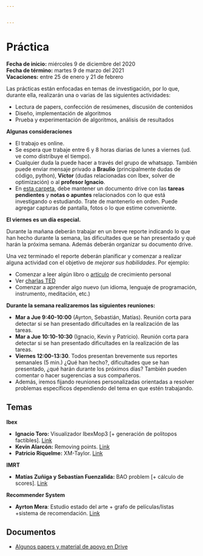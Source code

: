 ```yaml
---


---
```


<h1 id="práctica">Práctica</h1>
<p><strong>Fecha de inicio:</strong> miércoles 9 de diciembre del 2020<br>
<strong>Fecha de término:</strong> martes 9 de marzo del 2021<br>
<strong>Vacaciones:</strong> entre 25 de enero y 21 de febrero</p>
<p>Las prácticas están enfocadas en temas de investigación, por lo que, durante ella, realizarán una o varias de las siguientes actividades:</p>
<ul>
<li>Lectura de papers, confección de resúmenes, discusión de contenidos</li>
<li>Diseño, implementación de algoritmos</li>
<li>Prueba y experimentación de algoritmos, análisis de resultados</li>
</ul>
<p><strong>Algunas consideraciones</strong></p>
<ul>
<li>El trabajo es online.</li>
<li>Se espera que trabaje entre 6 y 8 horas diarias de lunes a viernes (ud. ve como distribuye el tiempo).</li>
<li>Cualquier duda la puede hacer a través del grupo de whatsapp. También puede enviar mensaje privado a <strong>Braulio</strong> (principalmente dudas de código, python), <strong>Víctor</strong> (dudas relacionadas con Ibex, solver de optimización) o al <strong>profesor Ignacio</strong>.</li>
<li>En <a href="https://drive.google.com/drive/folders/1eLpee5TPMMqzznxpdoLjTcIJ9jDdZzmn">esta carpeta,</a> debe mantener un documento drive con las <strong>tareas pendientes</strong> y <strong>notas o apuntes</strong> relacionados con lo que está investigando o estudiando. Trate de mantenerlo en orden. Puede agregar capturas de pantalla, fotos o lo que estime conveniente.</li>
</ul>
<p><strong>El viernes es un día especial.</strong></p>
<p>Durante la mañana deberán trabajar en un breve reporte indicando lo que han hecho durante la semana, las dificultades que se han presentado y qué harán la próxima semana. Además deberán organizar su documento drive.</p>
<p>Una vez terminado el reporte deberán planificar y comenzar a realizar alguna actividad con el objetivo de <em>mejorar sus habilidades</em>. Por ejemplo:</p>
<ul>
<li>Comenzar a leer algún libro o <a href="https://rutakaizen.com/articulos-imprescindibles-desarrollo-personal/">artículo</a> de crecimiento personal</li>
<li>Ver <a href="https://novicap.com/blog/charlas-ted/">charlas TED</a></li>
<li>Comenzar a aprender algo nuevo (un idioma, lenguaje de programación, instrumento, meditación, etc.)</li>
</ul>
<p><strong>Durante la semana realizaremos las siguientes reuniones:</strong></p>
<ul>
<li><strong>Mar a Jue 9:40-10:00</strong> (Ayrton, Sebastián, Matías). Reunión corta para detectar si se han presentado dificultades en la realización de las tareas.</li>
<li><strong>Mar a Jue 10:10-10:30</strong> (Ignacio, Kevin y Patricio). Reunión corta para detectar si se han presentado dificultades en la realización de las tareas.</li>
<li><strong>Viernes 12:00-13:30</strong>. Todos presentan brevemente sus reportes semanales (5 min.) ¿Qué han hecho?, dificultades que se han presentado, ¿qué harán durante los próximos días? También pueden comentar o hacer sugerencias a sus compañeros.</li>
<li>Además, iremos fijando reuniones personalizadas orientadas a resolver problemas específicos dependiendo del tema en que estén trabajando.</li>
</ul>
<h2 id="temas">Temas</h2>
<p><strong>Ibex</strong></p>
<ul>
<li><strong>Ignacio Toro:</strong> Visualizador IbexMop3 [+ generación de politopos factibles]. <a href="https://github.com/rilianx/Research/tree/main/ibexmop3">Link</a></li>
<li><strong>Kevin Alarcón:</strong> Removing points. <a href="https://github.com/rilianx/Research/tree/main/ibexmop_rp">Link</a></li>
<li><strong>Patricio Riquelme:</strong> XM-Taylor. <a href="https://github.com/rilianx/Research/tree/main/xm-taylor">Link</a></li>
</ul>
<p><strong>IMRT</strong></p>
<ul>
<li><strong>Matías Zuñiga y Sebastían Fuenzalida:</strong>  BAO problem [+ cálculo de scores]. <a href="https://github.com/rilianx/Research/tree/main/imrt_bao">Link</a></li>
</ul>
<p><strong>Recommender System</strong></p>
<ul>
<li><strong>Ayrton Mera</strong>: Estudio estado del arte + grafo de películas/listas +sistema de recomendación. <a href="https://github.com/rilianx/Research/tree/main/recommender_system">Link</a></li>
</ul>
<h2 id="documentos">Documentos</h2>
<ul>
<li><a href="https://drive.google.com/drive/folders/0AOJ7apbBD583Uk9PVA">Algunos papers y material de apoyo en Drive</a></li>
</ul>

